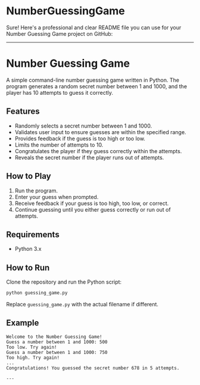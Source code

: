 # NumberGuessingGame
Sure! Here's a professional and clear README file you can use for your Number Guessing Game project on GitHub:

---

# Number Guessing Game

A simple command-line number guessing game written in Python. The program generates a random secret number between 1 and 1000, and the player has 10 attempts to guess it correctly.

## Features

* Randomly selects a secret number between 1 and 1000.
* Validates user input to ensure guesses are within the specified range.
* Provides feedback if the guess is too high or too low.
* Limits the number of attempts to 10.
* Congratulates the player if they guess correctly within the attempts.
* Reveals the secret number if the player runs out of attempts.

## How to Play

1. Run the program.
2. Enter your guess when prompted.
3. Receive feedback if your guess is too high, too low, or correct.
4. Continue guessing until you either guess correctly or run out of attempts.

## Requirements

* Python 3.x

## How to Run

Clone the repository and run the Python script:

```bash
python guessing_game.py
```

Replace `guessing_game.py` with the actual filename if different.

## Example

```
Welcome to the Number Guessing Game!
Guess a number between 1 and 1000: 500
Too low. Try again!
Guess a number between 1 and 1000: 750
Too high. Try again!
...
Congratulations! You guessed the secret number 678 in 5 attempts.

---

